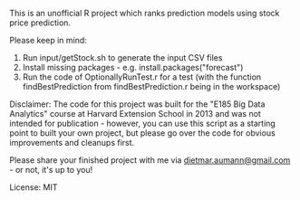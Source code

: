 This is an unofficial R project which ranks prediction models using stock price prediction.

Please keep in mind:

1. Run input/getStock.sh to generate the input CSV files
2. Install missing packages - e.g.    install.packages("forecast")
3. Run the code of OptionallyRunTest.r for a test (with the function findBestPrediction from findBestPrediction.r being in the workspace)

Disclaimer: The code for this project was built for the "E185 Big Data Analytics" course at Harvard Extension School in 2013 and was not intended for publication - however, you can use this script as a starting point to built your own project, but please go over the code for obvious improvements and cleanups first.

Please share your finished project with me via dietmar.aumann@gmail.com - or not, it's up to you!

License: MIT
